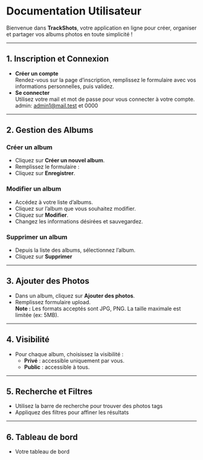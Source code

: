 # Documentation Utilisateur 

Bienvenue dans **TrackShots**, votre application en ligne pour créer, organiser et partager vos albums photos en toute simplicité !

---

## 1. Inscription et Connexion

- **Créer un compte**  
  Rendez-vous sur la page d’inscription, remplissez le formulaire avec vos informations personnelles, puis validez. 
- **Se connecter**  
  Utilisez votre mail et mot de passe pour vous connecter à votre compte.
admin: admin1@mail.test et 0000
---

## 2. Gestion des Albums

### Créer un album

- Cliquez sur **Créer un nouvel album**.
- Remplissez le formulaire :
- Cliquez sur **Enregistrer**.

### Modifier un album

- Accédez à votre liste d’albums.
- Cliquez sur l’album que vous souhaitez modifier.
- Cliquez sur **Modifier**.
- Changez les informations désirées et sauvegardez.

### Supprimer un album

- Depuis la liste des albums, sélectionnez l’album.
- Cliquez sur **Supprimer**

---

## 3. Ajouter des Photos

- Dans un album, cliquez sur **Ajouter des photos**.
- Remplissez formulaire upload.  
  **Note :** Les formats acceptés sont JPG, PNG. La taille maximale est limitée (ex: 5MB).

---

## 4. Visibilité

- Pour chaque album, choisissez la visibilité :
    - **Privé** : accessible uniquement par vous.
    - **Public** : accessible à tous.

    
---

## 5. Recherche et Filtres

- Utilisez la barre de recherche pour trouver des photos tags
- Appliquez des filtres pour affiner les résultats 

---

## 6. Tableau de bord

- Votre tableau de bord
